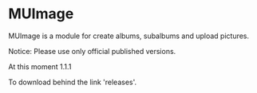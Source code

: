 MUImage
=====

MUImage is a module for create albums, subalbums and upload pictures.

Notice: Please use only official published versions.

At this moment 1.1.1

To download behind the link 'releases'.

